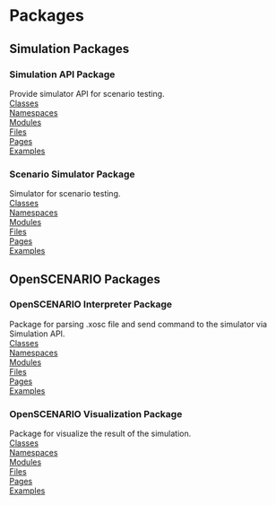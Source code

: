 # Packages
## Simulation Packages    
### Simulation API Package  
Provide simulator API for scenario testing.  
[Classes](/package/simulation_api/markdown/Classes)  
[Namespaces](/package/simulation_api/markdown/Namespaces)  
[Modules](/package/simulation_api/markdown/Modules)  
[Files](/package/simulation_api/markdown/Files)  
[Pages](/package/simulation_api/markdown/Pages)  
[Examples](/package/simulation_api/markdown/Examples)  

### Scenario Simulator Package  
Simulator for scenario testing.  
[Classes](/package/scenario_simulator/markdown/Classes)  
[Namespaces](/package/scenario_simulator/markdown/Namespaces)  
[Modules](/package/scenario_simulator/markdown/Modules)  
[Files](/package/scenario_simulator/markdown/Files)  
[Pages](/package/scenario_simulator/markdown/Pages)  
[Examples](/package/scenario_simulator/markdown/Examples)  

## OpenSCENARIO Packages  
### OpenSCENARIO Interpreter Package  
Package for parsing .xosc file and send command to the simulator via Simulation API.   
[Classes](/package/openscenario_interpreter/markdown/Classes)  
[Namespaces](/package/openscenario_interpreter/markdown/Namespaces)  
[Modules](/package/openscenario_interpreter/markdown/Modules)  
[Files](/package/openscenario_interpreter/markdown/Files)  
[Pages](/package/openscenario_interpreter/markdown/Pages)  
[Examples](/package/openscenario_interpreter/markdown/Examples)  

### OpenSCENARIO Visualization Package
Package for visualize the result of the simulation.  
[Classes](/package/openscenario_visualization/markdown/Classes)  
[Namespaces](/package/openscenario_visualization/markdown/Namespaces)  
[Modules](/package/openscenario_visualization/markdown/Modules)  
[Files](/package/openscenario_visualization/markdown/Files)  
[Pages](/package/openscenario_visualization/markdown/Pages)  
[Examples](/package/openscenario_visualization/markdown/Examples)  